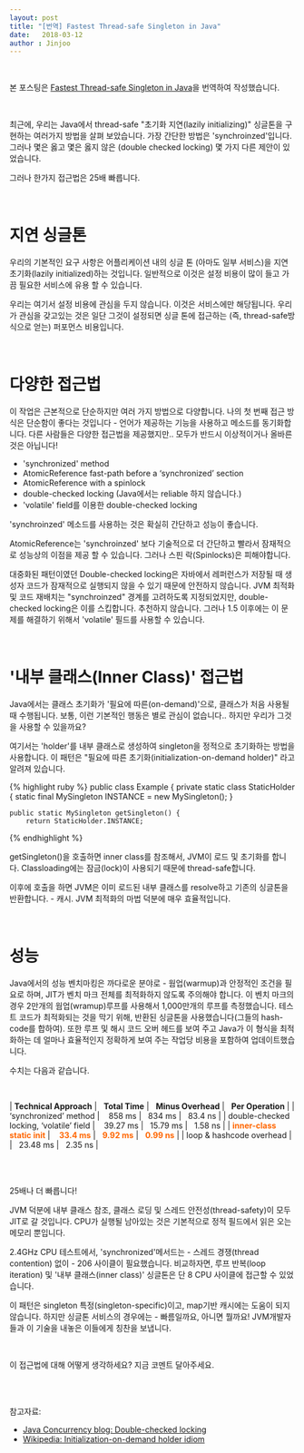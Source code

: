 ```yaml
---
layout: post
title: "[번역] Fastest Thread-safe Singleton in Java"
date:   2018-03-12
author : Jinjoo
---
```

<br/>

본 포스팅은 [Fastest Thread-safe Singleton in Java]을 번역하여 작성했습니다.

<br/>


최근에, 우리는 Java에서 thread-safe "초기화 지연(lazily initializing)" 싱글톤을 구현하는 여러가지 방법을 살펴 보았습니다. 가장 간단한 방법은 'synchroinzed'입니다. 그러나 몇은 옳고 몇은 옳지 않은 (double checked locking) 몇 가지 다른 제안이 있었습니다.

그러나 한가지 접근법은 25배 빠릅니다.

<br/>

# 지연 싱글톤

우리의 기본적인 요구 사항은 어플리케이션 내의 싱글 톤 (아마도 일부 서비스)을 지연 초기화(lazily initialized)하는 것입니다. 일반적으로 이것은 설정 비용이 많이 들고 가끔 필요한 서비스에 유용 할 수 있습니다.

우리는 여기서 설정 비용에 관심을 두지 않습니다. 이것은 서비스에만 해당됩니다. 우리가 관심을 갖고있는 것은 일단 그것이 설정되면 싱글 톤에 접근하는 (즉, thread-safe방식으로 얻는) 퍼포먼스 비용입니다.

<br/>

# 다양한 접근법

이 작업은 근본적으로 단순하지만 여러 가지 방법으로 다양합니다.
나의 첫 번째 접근 방식은 단순함이 좋다는 것입니다 - 언어가 제공하는 기능을 사용하고 메소드를 동기화합니다. 다른 사람들은 다양한 접근법을 제공했지만.. 모두가 반드시 이상적이거나 올바른 것은 아닙니다!

+ 'synchronized' method
+ AtomicReference fast-path before a ‘synchronized’ section
+ AtomicReference with a spinlock
+ double-checked locking  (Java에서는 reliable 하지 않습니다.)
+ 'volatile' field를 이용한 double-checked locking


'synchroinzed' 메소드를 사용하는 것은 확실히 간단하고 성능이 좋습니다.

AtomicReference는 'synchroinzed' 보다 기술적으로 더 간단하고 빨라서 잠재적으로 성능상의 이점을 제공 할 수 있습니다. 그러나 스핀 락(Spinlocks)은 피해야합니다.

대중화된 패턴이였던 Double-checked locking은 자바에서 레퍼런스가 저장될 때 생성자 코드가 잠재적으로 실행되지 않을 수 있기 때문에 안전하지 않습니다. JVM 최적화 및 코드 재배치는 "synchroinzed" 경계를 고려하도록 지정되었지만, double-checked locking은 이를 스킵합니다. 추천하지 않습니다. 그러나 1.5 이후에는 이 문제를 해결하기 위해서 'volatile' 필드를 사용할 수 있습니다.

<br/>

# '내부 클래스(Inner Class)' 접근법

Java에서는 클래스 초기화가 '필요에 따른(on-demand)'으로, 클래스가 처음 사용될 때 수행됩니다. 보통, 이런 기본적인 행동은 별로 관심이 없습니다.. 하지만 우리가 그것을 사용할 수 있을까요?

여기서는 'holder'를 내부 클래스로 생성하여 singleton을 정적으로 초기화하는 방법을 사용합니다.
이 패턴은 "필요에 따른 초기화(initialization-on-demand holder)" 라고 알려져 있습니다.

{% highlight ruby %}
public class Example {
    private static class StaticHolder {
        static final MySingleton INSTANCE = new MySingleton();
    }

    public static MySingleton getSingleton() {
        return StaticHolder.INSTANCE;
{% endhighlight %}

getSingleton()을 호출하면 inner class를 참조해서, JVM이 로드 및 초기화를 합니다. Classloading에는 잠금(lock)이 사용되기 때문에 thread-safe합니다.

이후에 호출을 하면 JVM은 이미 로드된 내부 클래스를 resolve하고 기존의 싱글톤을 반환합니다. - 캐시.  JVM 최적화의 마법 덕분에 매우 효율적입니다.

<br/>

# 성능

Java에서의 성능 벤치마킹은 까다로운 분야로 - 웜업(warmup)과 안정적인 조건을 필요로 하며, JIT가 벤치 마크 전체를 최적화하지 않도록 주의해야 합니다.
이 벤치 마크의 경우 2만개의 웜업(wramup)루프를 사용해서 1,000만개의 루프를 측정했습니다. 테스트 코드가 최적화되는 것을 막기 위해, 반환된 싱글톤을 사용했습니다(그들의 hash-code를 합하여). 또한 루프 및 해시 코드 오버 헤드를 보여 주고 Java가 이 형식을 최적화하는 데 얼마나 효율적인지 정확하게 보여 주는 작업당 비용을 포함하여 업데이트했습니다.

수치는 다음과 같습니다.

<br/>

| **Technical Approach**   | &nbsp;&nbsp;**Total Time** | &nbsp;&nbsp;**Minus Overhead** | &nbsp;&nbsp;**Per Operation** |
| ‘synchronized’ method  | &nbsp;&nbsp;&nbsp;858 ms | &nbsp;&nbsp;834 ms | &nbsp;&nbsp;83.4 ns |
| double-checked locking, ‘volatile’ field  | &nbsp;&nbsp;&nbsp;39.27 ms | &nbsp;&nbsp;15.79 ms | &nbsp;&nbsp;1.58 ns |
| <span style="color:#f60;">**inner-class static init**</span>  | <span style="color:#f60;">&nbsp;&nbsp;&nbsp;**33.4 ms**</span> | <span style="color:#f60;">&nbsp;&nbsp;**9.92 ms**</span> | <span style="color:#f60;">&nbsp;&nbsp;**0.99 ns**</span> |
| loop & hashcode overhead  | | &nbsp;&nbsp;23.48 ms | &nbsp;&nbsp;2.35 ns |

<br/>

<br/>

25배나 더 빠릅니다!

JVM 덕분에 내부 클래스 참조, 클래스 로딩 및 스레드 안전성(thread-safety)이 모두 JIT로 갈 것입니다. CPU가 실행될 남아있는 것은 기본적으로 정적 필드에서 읽은 오는 메모리 뿐입니다.


2.4GHz CPU 테스트에서, 'synchronized'메서드는 - 스레드 경쟁(thread contention) 없이 - 206 사이클이 필요했습니다. 비교하자면, 루프 반복(loop iteration) 및 '내부 클래스(inner class)' 싱글톤은 단 8 CPU 사이클에 접근할 수 있었습니다.

이 패턴은 singleton 특정(singleton-specific)이고, map기반 캐시에는 도움이 되지 않습니다. 하지만 싱글톤 서비스의 경우에는 - 빠름일까요, 아니면 뭘까요! JVM개발자들과 이 기술을 내놓은 이들에게 칭찬을 보냅니다.

<br/>

이 접근법에 대해 어떻게 생각하세요? 지금 코멘트 달아주세요.

<br/>

<br/>

참고자료:
- [Java Concurrency blog:  Double-checked locking]
- [Wikipedia: Initialization-on-demand holder idiom]


[Fastest Thread-safe Singleton in Java]: http://literatejava.com/jvm/fastest-threadsafe-singleton-jvm/

[Java Concurrency blog:  Double-checked locking]: http://jeremymanson.blogspot.kr/2008/05/double-checked-locking.html

[Wikipedia: Initialization-on-demand holder idiom]: https://en.wikipedia.org/wiki/Initialization-on-demand_holder_idiom
